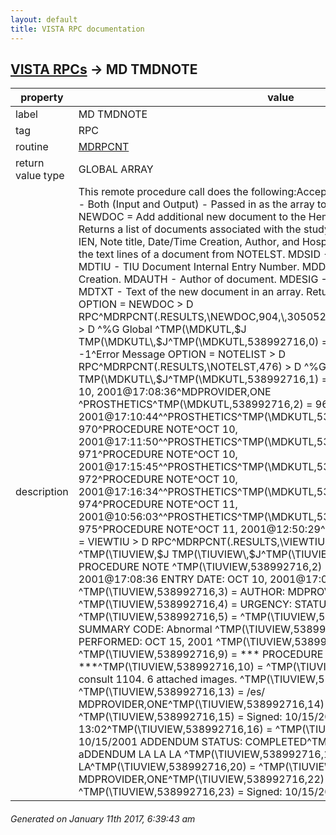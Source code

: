 ```yaml
---
layout: default
title: VISTA RPC documentation
---
```




## [VISTA RPCs](TableOfContent.md) &#8594; MD TMDNOTE 

 property | value 
--- | --- 
 label | MD TMDNOTE
 tag | RPC
 routine | [MDRPCNT](http://code.osehra.org/dox/Routine_MDRPCNT_source.html)
 return value type | GLOBAL ARRAY
 description | This remote procedure call does the following:Accepts the following Inputs:   RESULTS - Both (Input and Output) - Passed in as the array to return             results in.    OPTION - NEWDOC = Add additional new document to the Hemodialysis                     study.             NOTELIST = Returns a list of documents associated with the                      study.  The pieces returned are: Note IEN, Note                      title, Date/Time Creation, Author, and Hospital                      Location.             VIEWTIU = Return the text lines of a document from NOTELST.    MDSID - Study internal Entry Number.    MDTIU - TIU Document Internal Entry Number.    MDDTE - Date/Time of Document Creation.    MDAUTH - Author of document.    MDESIG - Encrypted Electronic Signature.    MDTXT - Text of the new document in an array.  Return Results are the following: OPTION = NEWDOC > D RPC^MDRPCNT(.RESULTS,\NEWDOC\,904,\\,3050524.0915,679,74RHLld;flk,MDTXT) > D ^%G Global ^TMP(\MDKUTL\,$J        TMP(\MDKUTL\,$J^TMP(\MDKUTL\,538992716,0) = Note internal entry number   or -1^Error Message  OPTION  = NOTELIST         > D RPC^MDRPCNT(.RESULTS,\NOTELST\,476) > D ^%G Global ^TMP(\MDKUTL\,$J        TMP(\MDKUTL\,$J^TMP(\MDKUTL\,538992716,1) = 968^PROCEDURE NOTE^OCT 10, 2001@17:08:36^MDPROVIDER,ONE ^PROSTHETICS^TMP(\MDKUTL\,538992716,2) = 969^PROCEDURE NOTE^OCT 10, 2001@17:10:44^^PROSTHETICS^TMP(\MDKUTL\,538992716,3) = 970^PROCEDURE NOTE^OCT 10, 2001@17:11:50^^PROSTHETICS^TMP(\MDKUTL\,538992716,4) = 971^PROCEDURE NOTE^OCT 10, 2001@17:15:45^^PROSTHETICS^TMP(\MDKUTL\,538992716,5) = 972^PROCEDURE NOTE^OCT 10, 2001@17:16:34^^PROSTHETICS^TMP(\MDKUTL\,538992716,6) = 974^PROCEDURE NOTE^OCT 11, 2001@10:56:03^^PROSTHETICS^TMP(\MDKUTL\,538992716,7) = 975^PROCEDURE NOTE^OCT 11, 2001@12:50:29^^PROSTHETICSGlobal ^ OPTION = VIEWTIU                  > D RPC^MDRPCNT(.RESULTS,\VIEWTIU\,476,968) > D ^%G Global ^TMP(\TIUVIEW\,$J        TMP(\TIUVIEW\,$J^TMP(\TIUVIEW\,538992716,1) =        TITLE: PROCEDURE NOTE                                           ^TMP(\TIUVIEW\,538992716,2) = DATE OF NOTE: OCT 10, 2001@17:08:36  ENTRY DATE: OCT 10, 2001@17:08:36      ^TMP(\TIUVIEW\,538992716,3) =       AUTHOR: MDPROVIDER,ONE   EXP COSIGNER:                         ^TMP(\TIUVIEW\,538992716,4) =      URGENCY:                            STATUS: COMPLETED                     ^TMP(\TIUVIEW\,538992716,5) = ^TMP(\TIUVIEW\,538992716,6) = PROCEDURE SUMMARY CODE: Abnormal                      ^TMP(\TIUVIEW\,538992716,7) = DATE/TIME PERFORMED: OCT 15, 2001        ^TMP(\TIUVIEW\,538992716,8) = ^TMP(\TIUVIEW\,538992716,9) =    *** PROCEDURE NOTE Has ADDENDA ***^TMP(\TIUVIEW\,538992716,10) = ^TMP(\TIUVIEW\,538992716,11) = Complete consult 1104. 6 attached images. ^TMP(\TIUVIEW\,538992716,12) =  ^TMP(\TIUVIEW\,538992716,13) = /es/ MDPROVIDER,ONE^TMP(\TIUVIEW\,538992716,14) = ^TMP(\TIUVIEW\,538992716,15) = Signed: 10/15/2001 13:02^TMP(\TIUVIEW\,538992716,16) = ^TMP(\TIUVIEW\,538992716,17) = 10/15/2001 ADDENDUM                      STATUS: COMPLETED^TMP(\TIUVIEW\,538992716,18) = aDDENDUM LA LA LA ^TMP(\TIUVIEW\,538992716,19) = LA LA LA^TMP(\TIUVIEW\,538992716,20) =  ^TMP(\TIUVIEW\,538992716,21) = /es/ MDPROVIDER,ONE^TMP(\TIUVIEW\,538992716,22) = ^TMP(\TIUVIEW\,538992716,23) = Signed: 10/15/2001 13:04




 ###### Generated on January 11th 2017, 6:39:43 am